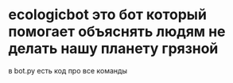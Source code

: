 # ecologicbot это бот который помогает объяснять людям не делать нашу планету грязной
в bot.py есть код про все команды
